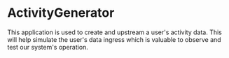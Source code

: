# ActivityGenerator
This application is used to create and upstream a user's activity data. This will help simulate the user's data ingress which is valuable to observe and test our system's operation.
